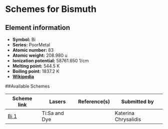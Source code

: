 # Schemes for Bismuth

## Element information

- **Symbol:** Bi
- **Series:** PoorMetal
- **Atomic number:** 83
- **Atomic weight:** 208.980 u
- **Ionization potential:** 58761.650 1/cm
- **Melting point:** 544.5 K
- **Boiling point:** 1837.2 K
- [**Wikipedia**](https://en.wikipedia.org/wiki/Bismuth)

##Available Schemes

|       Scheme link       |    Lasers     | Reference(s) |     Submitted by     |
| ----------------------- | ------------- | ------------ | -------------------- |
| [Bi 1](../bi/bi-001.md) | Ti:Sa and Dye |              | Katerina Chrysalidis |
